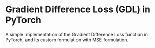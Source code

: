 # Gradient Difference Loss (GDL) in PyTorch
A simple implementation of the Gradient Difference Loss function in PyTorch, and its custom formulation with MSE formulation. 

